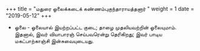 ﻿+++
title = "மதுரை ஓலைக்கடைக் கண்ணம்புகுந்தாராயத்தனார்  "
weight = 1
date = "2019-05-12"
+++


-  ஓலை - ஓலையால் இயற்றப்பட்ட குடை; தாழை முதலியவற்றின் ஓலையுமாம். இதனால், இவர் வியாபாரஞ் செய்பவரென்று தெரிகிறது; இவர் பாடிய மகட்பாற்காஞ்சி இன்சுவையுடையது.  
  

